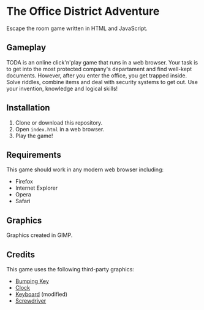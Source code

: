 # The Office District Adventure

Escape the room game written in HTML and JavaScript.

## Gameplay

TODA is an online click'n'play game that runs in a web browser. Your task is to get into the most protected company's departament and find well-kept documents. However, after you enter the office, you get trapped inside. Solve riddles, combine items and deal with security systems to get out. Use your invention, knowledge and logical skills!

## Installation

1. Clone or download this repository.
2. Open `index.html` in a web browser.
3. Play the game!

## Requirements

This game should work in any modern web browser including:

- Firefox
- Internet Explorer
- Opera
- Safari

## Graphics

Graphics created in GIMP.

## Credits

This game uses the following third-party graphics:

- [Bumping Key](https://commons.wikimedia.org/wiki/File:Bumping_key.jpg)
- [Clock](https://commons.wikimedia.org/wiki/File:Crystal_Clear_app_xclock.png)
- [Keyboard](https://commons.wikimedia.org/wiki/File:Computer_keyboard_Danish_layout.svg) (modified)
- [Screwdriver](https://freeclipartnow.com)
